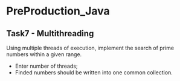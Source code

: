# PreProduction_Java

## Task7 - Multithreading

Using multiple threads of execution, implement the search of prime numbers within a given range.
- Enter number of threads;
- Finded numbers should be written into one common collection.
